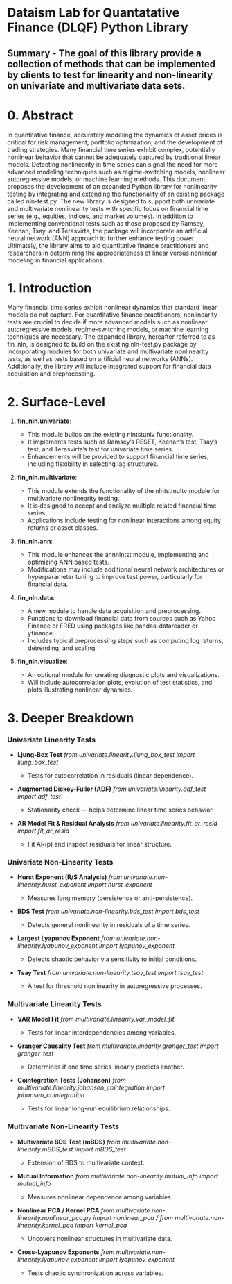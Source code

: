 # Dataism Lab for Quantatative Finance (DLQF) Python Library

##  Summary - The goal of this library provide a collection of methods that can be implemented by clients to test for linearity and non-linearity on univariate and multivariate data sets.

# 0. Abstract

In quantitative finance, accurately modeling the dynamics of asset prices is critical for risk management, portfolio optimization, and the development of trading strategies. Many financial time series exhibit complex, potentially nonlinear behavior that cannot be adequately captured by traditional linear models. Detecting nonlinearity in time series can signal the need for more advanced modeling techniques such as regime-switching models, nonlinear autoregressive models, or machine learning methods. This document proposes the development of an expanded Python library for nonlinearity testing by integrating and extending the functionality of an existing package called nln-test.py. The new library is designed to support both univariate and multivariate nonlinearity tests with specific focus on financial time series (e.g., equities, indices, and market volumes). In addition to implementing conventional tests such as those proposed by Ramsey, Keenan, Tsay, and Terasvirta, the package will incorporate an artificial neural network (ANN) approach to further enhance testing power. Ultimately, the library aims to aid quantitative finance practitioners and researchers in determining the appropriateness of linear versus nonlinear modeling in financial applications.

# 1. Introduction

Many financial time series exhibit nonlinear dynamics that standard linear models do not capture. For quantitative finance practitioners, nonlinearity tests are crucial to decide if more advanced models such as nonlinear autoregressive models, regime-switching models, or machine learning techniques are necessary. The expanded library, hereafter referred to as fin_nln, is designed to build on the existing nln-test.py package by incorporating modules for both univariate and multivariate nonlinearity tests, as well as tests based on artificial neural networks (ANNs). Additionally, the library will include integrated support for financial data acquisition and preprocessing.

# 2. Surface-Level

1. **fin_nln.univariate**: 
    + This module builds on the existing nlntstuniv functionality. 
    + It implements tests such as Ramsey’s RESET, Keenan’s test, Tsay’s test, and Terasvirta’s test for univariate time series.
    + Enhancements will be provided to support financial time series, including flexibility in selecting lag structures.

2. **fin_nln.multivariate**: 
    + This module extends the functionality of the nlntstmultv module for multivariate nonlinearity testing. 
    + It is designed to accept and analyze multiple related financial time series. 
    + Applications include testing for nonlinear interactions among equity returns or asset classes.

3. **fin_nln.ann**: 
    + This module enhances the annnlntst module, implementing and optimizing ANN based tests. 
    + Modifications may include additional neural network architectures or hyperparameter tuning to improve test power, particularly for financial data.

4. **fin_nln.data**: 
    + A new module to handle data acquisition and preprocessing. 
    + Functions to download financial data from sources such as Yahoo Finance or FRED using packages like pandas-datareader or yfinance. 
    + Includes typical preprocessing steps such as computing log returns, detrending, and scaling.

5. **fin_nln.visualize**: 
    + An optional module for creating diagnostic plots and visualizations. 
    + Will include autocorrelation plots, evolution of test statistics, and plots illustrating nonlinear dynamics.

# 3. Deeper Breakdown

### Univariate Linearity Tests

- **Ljung-Box Test** *from univariate.linearity.ljung_box_test import ljung_box_test*
    - Tests for autocorrelation in residuals (linear dependence).

- **Augmented Dickey-Fuller (ADF)**	*from univariate.linearity.adf_test import adf_test*
    - Stationarity check — helps determine linear time series behavior.

- **AR Model Fit & Residual Analysis** *from univariate.linearity.fit_ar_resid import fit_ar_resid*
    - Fit AR(p) and inspect residuals for linear structure.

### Univariate **Non**-Linearity Tests

- **Hurst Exponent (R/S Analysis)**	*from univariate.non-linearity.hurst_exponent import hurst_exponent*
    - Measures long memory (persistence or anti-persistence).

- **BDS Test** *from univariate.non-linearity.bds_test import bds_test*
    - Detects general nonlinearity in residuals of a time series.

- **Largest Lyapunov Exponent**	*from univariate.non-linearity.lyapunov_exponent import lyapunov_exponent*
    - Detects chaotic behavior via sensitivity to initial conditions.

- **Tsay Test**	*from univariate.non-linearity.tsay_test import tsay_test*
    - A test for threshold nonlinearity in autoregressive processes.

### Multivariate Linearity Tests

- **VAR Model Fit**	*from multivariate.linearity.var_model_fit*
    - Tests for linear interdependencies among variables.

- **Granger Causality Test** *from multivariate.linearity.granger_test import granger_test*
    - Determines if one time series linearly predicts another.

- **Cointegration Tests (Johansen)** *from multivariate.linearity.johansen_cointegration import johansen_cointegration*
    - Tests for linear long-run equilibrium relationships.

### Multivariate **Non**-Linearity Tests

- **Multivariate BDS Test (mBDS)** *from multivariate.non-linearity.mBDS_test import mBDS_test*
    - Extension of BDS to multivariate context.

- **Mutual Information** *from multivariate.non-linearity.mutual_info import mutual_info*
    - Measures nonlinear dependence among variables.

- **Nonlinear PCA / Kernel PCA** *from multivariate.non-linearity.nonlinear_pca.py import nonlinear_pca / from multivariate.non-linearity.kernel_pca import kernel_pca*
    - Uncovers nonlinear structures in multivariate data.

- **Cross-Lyapunov Exponents**	*from multivariate.non-linearity.lyapunov_exponent import lyapunov_exponent*
    - Tests chaotic synchronization across variables.
